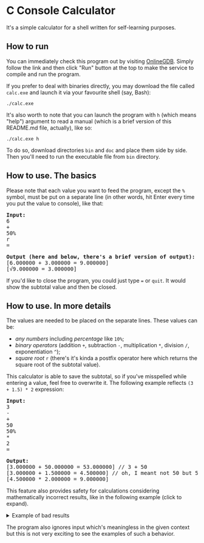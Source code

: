 # C Console Calculator
It's a simple calculator for a shell written for self-learning purposes.

## How to run
You can immediately check this program out by visiting [OnlineGDB](https://onlinegdb.com/rJKGU0PtG). Simply follow the link and then click "Run" button at the top to make the service to compile and run the program.

If you prefer to deal with binaries directly, you may download the file called ```calc.exe``` and launch it via your favourite shell (say, Bash):
```
./calc.exe
```
It's also worth to note that you can launch the program with ```h``` (which means "help") argument to read a manual (which is a brief version of this README.md file, actually), like so:
```
./calc.exe h
```
To do so, download directories ```bin``` and ```doc``` and place them side by side. Then you'll need to run the executable file from ```bin``` directory.

## How to use. The basics
Please note that each value you want to feed the program, except the ```%``` symbol, must be put on a separate line (in other words, hit Enter every time you put the value to console), like that:
<pre>
<b>Input:</b>
6
+
50%
r
=
</pre>
<pre>
<b>Output (here and below, there's a brief version of output):</b>
[6.000000 + 3.000000 = 9.000000]
[&radic;9.000000 = 3.000000]
</pre>
If you'd like to close the program, you could just type <code>=</code> or <code>quit</code>. It would show the subtotal value and then be closed.

## How to use. In more details
The values are needed to be placed on the separate lines. These values can be: 
* *any numbers* including *percentage* like ```10%```;
* *binary operators* (addition ```+```, subtraction ```-```, multiplication ```*```, division ```/```, exponentiation ```^```);
* *square root* ```r``` (there's it's kinda a postfix operator here which returns the square root of the subtotal value).

This calculator is able to save the subtotal, so if you've misspelled while entering a value, feel free to overwrite it. The following example reflects ```(3 + 1.5) * 2``` expression:
<pre>
<b>Input:</b>
3
-
+
50
50%
*
2
=
</pre>
<pre>
<b>Output:</b>
[3.000000 + 50.000000 = 53.000000] // 3 + 50
[3.000000 + 1.500000 = 4.500000] // oh, I meant not 50 but 50%
[4.500000 * 2.000000 = 9.000000]
</pre>
This feature also provides safety for calculations considering mathematically incorrect results, like in the following example (click to expand).
<details>
<summary>Example of bad results</summary>
<pre>
<b>Input:</b>
10
/
0
2
=
</pre>
<pre>
<b>Output:</b>
[10.000000 / 0.000000] Invalid operation!
Subtotal is: 10.000000
Invalid input: "0". Input's been withdrawn. Please: 1) enter different number to finish this expression, or 2) enter operator to make different expression with subtotal shown above.
[10.000000 / 2.000000 = 5.000000]
</pre>
</details>

The program also ignores input which's meaningless in the given context but this is not very exciting to see the examples of such a behavior.